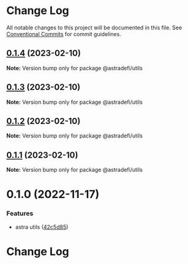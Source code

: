# Change Log

All notable changes to this project will be documented in this file.
See [Conventional Commits](https://conventionalcommits.org) for commit guidelines.

## [0.1.4](https://github.com/astraprotocol/astrajs/compare/@astradefi/utils@0.1.3...@astradefi/utils@0.1.4) (2023-02-10)

**Note:** Version bump only for package @astradefi/utils

## [0.1.3](https://github.com/astraprotocol/astrajs/compare/@astradefi/utils@0.1.2...@astradefi/utils@0.1.3) (2023-02-10)

**Note:** Version bump only for package @astradefi/utils

## [0.1.2](https://github.com/astraprotocol/astrajs/compare/@astradefi/utils@0.1.1...@astradefi/utils@0.1.2) (2023-02-10)

**Note:** Version bump only for package @astradefi/utils

## [0.1.1](https://github.com/astraprotocol/astrajs/compare/@astradefi/utils@0.1.0...@astradefi/utils@0.1.1) (2023-02-10)

**Note:** Version bump only for package @astradefi/utils

# 0.1.0 (2022-11-17)

### Features

- astra utils ([42c5d85](https://github.com/astraprotocol/astrajs/commit/42c5d859027b190701d797d8d70ccd9cccd33abe))

# Change Log
